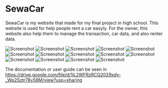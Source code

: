 # SewaCar
 
SewaCar is my website that made for my final project in high school. This website is used for help people rent a car easyly. For the owner, this website also help them to manage the transaction, car data, and also renter data.

![Screenshot](https://drive.google.com/uc?export=view&id=1ouny1B5g8NO7rzn19QdO8YC0BZX-J5y-)
![Screenshot](https://drive.google.com/uc?export=view&id=1Yszw8EDx10wa4n2knKK4kOofnB-ziO6s)
![Screenshot](https://drive.google.com/uc?export=view&id=1kdjU7nOvUBSyyjix-6fXdFLobQCBfTI6)
![Screenshot](https://drive.google.com/uc?export=view&id=1a_P10eqJKsohmxavWaXxzyhz91REeczm)
![Screenshot](https://drive.google.com/uc?export=view&id=1_pC7j9UjO9faz_FWpvYBHhU7Z_-7y5lh)
![Screenshot](https://drive.google.com/uc?export=view&id=1-Den2QweS9KPI71AFTvAwB0jqmgVmXCC)
![Screenshot](https://drive.google.com/uc?export=view&id=1J3j9SAL9MNL8Lf-8YruC08C9BW2kDSzq)
![Screenshot](https://drive.google.com/uc?export=view&id=1bZcM_7oCGChST3UBJKvnzEK4Y0BQxA_i)
![Screenshot](https://drive.google.com/uc?export=view&id=1uJExXh4YlH68Vxxc-JK4geVoAF_kb0Et)
![Screenshot](https://drive.google.com/uc?export=view&id=12oqbEz7Wrr3TkGZpuNJr24zJurP4VpKo)
![Screenshot](https://drive.google.com/uc?export=view&id=1344N7jltcpmFLLCk_niHosxQLOitTrkY)
![Screenshot](https://drive.google.com/uc?export=view&id=1trHMeFRwaDkdupLq_4EpoeT8HR4FhWQ4)
![Screenshot](https://drive.google.com/uc?export=view&id=17DYphjIQg0L6dP30c98Z48SxGICCZTbx)
![Screenshot](https://drive.google.com/uc?export=view&id=1_zoiCPdnpHlah9xe6HgHrxE_N0PbG_RI)

The documentation or user guide can be seen in https://drive.google.com/file/d/1jL2WFRzRCQ2029xdy-_Wp2Sztr78y58M/view?usp=sharing
